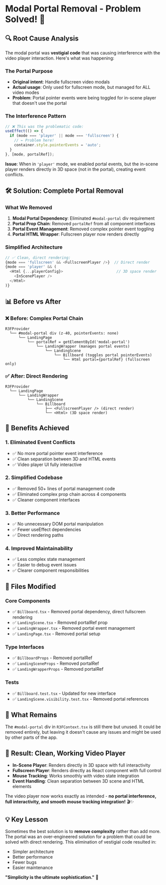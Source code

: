 # Modal Portal Removal - Problem Solved! 🎉

## 🔍 **Root Cause Analysis**

The modal portal was **vestigial code** that was causing interference with the video player interaction. Here's what was happening:

### **The Portal Purpose**

- **Original intent**: Handle fullscreen video modals
- **Actual usage**: Only used for fullscreen mode, but managed for ALL video modes
- **Problem**: Portal pointer events were being toggled for in-scene player that doesn't use the portal

### **The Interference Pattern**

```typescript
// ❌ This was the problematic code:
useEffect(() => {
  if (mode === 'player' || mode === 'fullscreen') {
    // ← Problem here!
    container.style.pointerEvents = 'auto';
  }
}, [mode, portalRef]);
```

**Issue**: When in `'player'` mode, we enabled portal events, but the in-scene player renders directly in 3D space (not in the portal), creating event conflicts.

## 🛠️ **Solution: Complete Portal Removal**

### **What We Removed**

1. **Modal Portal Dependency**: Eliminated `#modal-portal` div requirement
2. **Portal Prop Chain**: Removed `portalRef` from all component interfaces
3. **Portal Event Management**: Removed complex pointer event toggling
4. **Portal HTML Wrapper**: Fullscreen player now renders directly

### **Simplified Architecture**

```typescript
// ✅ Clean, direct rendering:
{mode === 'fullscreen' && <FullscreenPlayer />}  // Direct render
{mode === 'player' && (
  <Html {...playerConfig}>                        // 3D space render
    <InScenePlayer />
  </Html>
)}
```

## 📊 **Before vs After**

### **❌ Before: Complex Portal Chain**

```
R3FProvider
  └── #modal-portal div (z-40, pointerEvents: none)
      └── LandingPage
          └── portalRef = getElementById('modal-portal')
              └── LandingWrapper (manages portal events)
                  └── LandingScene
                      └── Billboard (toggles portal pointerEvents)
                          └── Html portal={portalRef} (fullscreen only)
```

### **✅ After: Direct Rendering**

```
R3FProvider
  └── LandingPage
      └── LandingWrapper
          └── LandingScene
              └── Billboard
                  ├── <FullscreenPlayer /> (direct render)
                  └── <Html> (3D space render)
```

## 🎯 **Benefits Achieved**

### **1. Eliminated Event Conflicts**

- ✅ No more portal pointer event interference
- ✅ Clean separation between 3D and HTML events
- ✅ Video player UI fully interactive

### **2. Simplified Codebase**

- ✅ Removed 50+ lines of portal management code
- ✅ Eliminated complex prop chain across 4 components
- ✅ Cleaner component interfaces

### **3. Better Performance**

- ✅ No unnecessary DOM portal manipulation
- ✅ Fewer useEffect dependencies
- ✅ Direct rendering paths

### **4. Improved Maintainability**

- ✅ Less complex state management
- ✅ Easier to debug event issues
- ✅ Clearer component responsibilities

## 🔧 **Files Modified**

### **Core Components**

- ✅ `Billboard.tsx` - Removed portal dependency, direct fullscreen rendering
- ✅ `LandingScene.tsx` - Removed portalRef prop
- ✅ `LandingWrapper.tsx` - Removed portal event management
- ✅ `LandingPage.tsx` - Removed portal setup

### **Type Interfaces**

- ✅ `BillboardProps` - Removed portalRef
- ✅ `LandingSceneProps` - Removed portalRef
- ✅ `LandingWrapperProps` - Removed portalRef

### **Tests**

- ✅ `Billboard.test.tsx` - Updated for new interface
- ✅ `LandingScene.visibility.test.tsx` - Removed portal references

## 🚫 **What Remains**

The `#modal-portal` div in `R3FContext.tsx` is still there but unused. It could be removed entirely, but leaving it doesn't cause any issues and might be used by other parts of the app.

## 🎉 **Result: Clean, Working Video Player**

- **In-Scene Player**: Renders directly in 3D space with full interactivity
- **Fullscreen Player**: Renders directly as React component with full control
- **Mouse Tracking**: Works smoothly with video state integration
- **Event Handling**: Clean separation between 3D scene and HTML elements

The video player now works exactly as intended - **no portal interference, full interactivity, and smooth mouse tracking integration!** 🎬✨

## 💡 **Key Lesson**

Sometimes the best solution is to **remove complexity** rather than add more. The portal was an over-engineered solution for a problem that could be solved with direct rendering. This elimination of vestigial code resulted in:

- Simpler architecture
- Better performance
- Fewer bugs
- Easier maintenance

**"Simplicity is the ultimate sophistication."** 🎯
